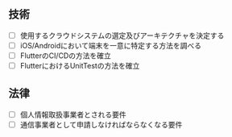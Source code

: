 ## 技術

- [ ] 使用するクラウドシステムの選定及びアーキテクチャを決定する  
- [ ] iOS/Androidにおいて端末を一意に特定する方法を調べる  
- [ ] FlutterのCI/CDの方法を確立  
- [ ] FlutterにおけるUnitTestの方法を確立  

## 法律

- [ ] 個人情報取扱事業者とされる要件  
- [ ] 通信事業者として申請しなければならなくなる要件
